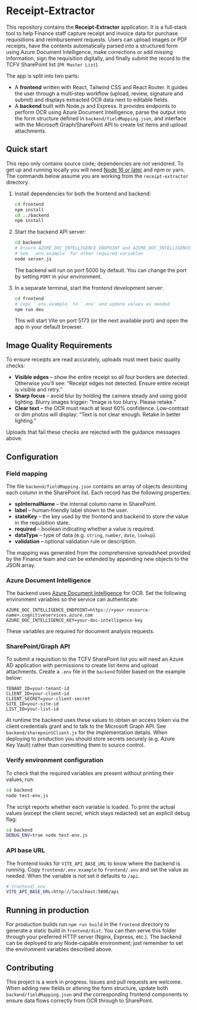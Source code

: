 # Receipt‑Extractor

This repository contains the **Receipt‑Extractor** application. It is a full‑stack tool to help Finance staff capture receipt and invoice data for purchase requisitions and reimbursement requests. Users can upload images or PDF receipts, have the contents automatically parsed into a structured form using Azure Document Intelligence, make corrections or add missing information, sign the requisition digitally, and finally submit the record to the TCFV SharePoint list (`PR Master List`).

The app is split into two parts:

- A **frontend** written with React, Tailwind CSS and React Router. It guides the user through a multi‑step workflow (upload, review, signature and submit) and displays extracted OCR data next to editable fields.
- A **backend** built with Node.js and Express. It provides endpoints to perform OCR using Azure Document Intelligence, parse the output into the form structure defined in `backend/fieldMapping.json`, and interface with the Microsoft Graph/SharePoint API to create list items and upload attachments.

## Quick start

This repo only contains source code; dependencies are not vendored. To get up and running locally you will need [Node 16 or later](https://nodejs.org/) and npm or yarn. The commands below assume you are working from the `receipt‑extractor` directory.

1. Install dependencies for both the frontend and backend:

   ```bash
   cd frontend
   npm install
   cd ../backend
   npm install
   ```

2. Start the backend API server:

   ```bash
   cd backend
   # Ensure AZURE_DOC_INTELLIGENCE_ENDPOINT and AZURE_DOC_INTELLIGENCE_KEY are set
   # See `.env.example` for other required variables
   node server.js
   ```

   The backend will run on port 5000 by default. You can change the port by setting `PORT` in your environment.

3. In a separate terminal, start the frontend development server:

   ```bash
   cd frontend
   # Copy `.env.example` to `.env` and update values as needed
   npm run dev
   ```

   This will start Vite on port 5173 (or the next available port) and open the app in your default browser.

## Image Quality Requirements

To ensure receipts are read accurately, uploads must meet basic quality checks:

- **Visible edges** – show the entire receipt so all four borders are detected. Otherwise you'll see: “Receipt edges not detected. Ensure entire receipt is visible and retry.”
- **Sharp focus** – avoid blur by holding the camera steady and using good lighting. Blurry images trigger: “Image is too blurry. Please retake.”
- **Clear text** – the OCR must reach at least 60% confidence. Low‑contrast or dim photos will display: “Text is not clear enough. Retake in better lighting.”

Uploads that fail these checks are rejected with the guidance messages above.

## Configuration

### Field mapping

The file `backend/fieldMapping.json` contains an array of objects describing each column in the SharePoint list. Each record has the following properties:

- **spInternalName** – the internal column name in SharePoint.
- **label** – human‑friendly label shown to the user.
- **stateKey** – the key used by the frontend and backend to store the value in the requisition state.
- **required** – boolean indicating whether a value is required.
- **dataType** – type of data (e.g. `string`, `number`, `date`, `lookup`).
- **validation** – optional validation rule or description.

The mapping was generated from the comprehensive spreadsheet provided by the Finance team and can be extended by appending new objects to the JSON array.

### Azure Document Intelligence

The backend uses [Azure Document Intelligence](https://learn.microsoft.com/azure/ai-services/document-intelligence/) for OCR. Set the following environment variables so the service can authenticate:

```
AZURE_DOC_INTELLIGENCE_ENDPOINT=https://<your-resource-name>.cognitiveservices.azure.com
AZURE_DOC_INTELLIGENCE_KEY=your-doc-intelligence-key
```

These variables are required for document analysis requests.

### SharePoint/Graph API

To submit a requisition to the TCFV SharePoint list you will need an Azure AD application with permissions to create list items and upload attachments. Create a `.env` file in the `backend` folder based on the example below:

```
TENANT_ID=your‑tenant‑id
CLIENT_ID=your‑client‑id
CLIENT_SECRET=your‑client‑secret
SITE_ID=your‑site‑id
LIST_ID=your‑list‑id
```

At runtime the backend uses these values to obtain an access token via the client credentials grant and to talk to the Microsoft Graph API. See `backend/sharepointClient.js` for the implementation details. When deploying to production you should store secrets securely (e.g. Azure Key Vault) rather than committing them to source control.

### Verify environment configuration

To check that the required variables are present without printing their values, run:

```bash
cd backend
node test-env.js
```

The script reports whether each variable is loaded. To print the actual values (except the client secret, which stays redacted) set an explicit debug flag:

```bash
cd backend
DEBUG_ENV=true node test-env.js
```

### API base URL

The frontend looks for `VITE_API_BASE_URL` to know where the backend is running. Copy `frontend/.env.example` to `frontend/.env` and set the value as needed. When the variable is not set it defaults to `/api`.

```bash
# frontend/.env
VITE_API_BASE_URL=http://localhost:5000/api
```

## Running in production

For production builds run `npm run build` in the `frontend` directory to generate a static build in `frontend/dist`. You can then serve this folder through your preferred HTTP server (Nginx, Express, etc.). The backend can be deployed to any Node‑capable environment; just remember to set the environment variables described above.

## Contributing

This project is a work in progress. Issues and pull requests are welcome. When adding new fields or altering the form structure, update both `backend/fieldMapping.json` and the corresponding frontend components to ensure data flows correctly from OCR through to SharePoint.
